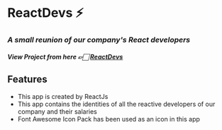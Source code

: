 # ReactDevs ⚡

### _A small reunion of our company's React developers_

##### View Project from here 👉🏻 [ReactDevs](https://reactdevs-v2.netlify.app/)

## Features

- This app is created by ReactJs
- This app contains the identities of all the reactive developers of our company and their salaries
- Font Awesome Icon Pack has been used as an icon in this app
